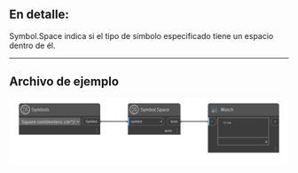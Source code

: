 ## En detalle:
Symbol.Space indica si el tipo de símbolo especificado tiene un espacio dentro de él.
___
## Archivo de ejemplo

![Symbol.Space](./DynamoUnits.Symbol.Space_img.png)
